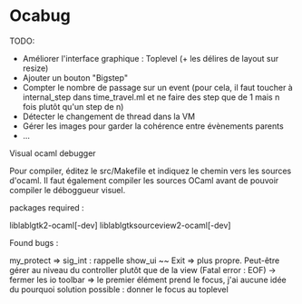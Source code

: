 Ocabug
======

TODO:
- Améliorer l'interface graphique : Toplevel (+ les délires de layout sur resize)
- Ajouter un bouton "Bigstep"
- Compter le nombre de passage sur un event
  (pour cela, il faut toucher à internal_step dans time_travel.ml et ne faire des step que de 1 mais n fois plutôt qu'un step de n)
- Détecter le changement de thread dans la VM
- Gérer les images pour garder la cohérence entre évènements parents
- ...

Visual ocaml debugger

Pour compiler, éditez le src/Makefile et indiquez le chemin vers les sources d'ocaml. Il faut également compiler les sources OCaml avant de pouvoir compiler le déboggueur visuel.

packages required :

liblablgtk2-ocaml[-dev]
liblablgtksourceview2-ocaml[-dev]

Found bugs :

my_protect => sig_int : rappelle show_ui ~~
Exit => plus propre. Peut-être gérer au niveau du controller plutôt que de la view (Fatal error : EOF) -> fermer les io
toolbar => le premier élément prend le focus, j'ai aucune idée du pourquoi
	   solution possible : donner le focus au toplevel